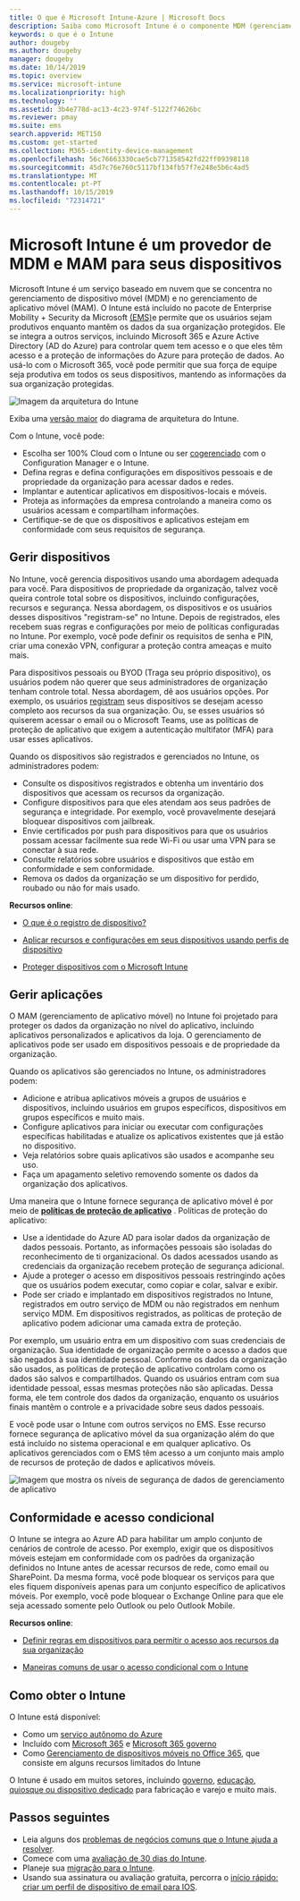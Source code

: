 ```yaml
---
title: O que é Microsoft Intune-Azure | Microsoft Docs
description: Saiba como Microsoft Intune é o componente MDM (gerenciamento de dispositivo móvel) e MAM (gerenciamento de aplicativo móvel) da solução Enterprise Mobility + Security e como ele ajuda a proteger os dados da empresa.
keywords: o que é o Intune
author: dougeby
ms.author: dougeby
manager: dougeby
ms.date: 10/14/2019
ms.topic: overview
ms.service: microsoft-intune
ms.localizationpriority: high
ms.technology: ''
ms.assetid: 3b4e778d-ac13-4c23-974f-5122f74626bc
ms.reviewer: pmay
ms.suite: ems
search.appverid: MET150
ms.custom: get-started
ms.collection: M365-identity-device-management
ms.openlocfilehash: 56c76663330cae5cb771358542fd22ff09398118
ms.sourcegitcommit: 45d7c76e760c5117bf134fb57f7e248e5b6c4ad5
ms.translationtype: MT
ms.contentlocale: pt-PT
ms.lasthandoff: 10/15/2019
ms.locfileid: "72314721"
---
```

# <a name="microsoft-intune-is-an-mdm-and-mam-provider-for-your-devices"></a>Microsoft Intune é um provedor de MDM e MAM para seus dispositivos

Microsoft Intune é um serviço baseado em nuvem que se concentra no gerenciamento de dispositivo móvel (MDM) e no gerenciamento de aplicativo móvel (MAM). O Intune está incluído no pacote de Enterprise Mobility + Security da Microsoft [(EMS)](https://www.microsoft.com/microsoft-365/enterprise-mobility-security)e permite que os usuários sejam produtivos enquanto mantêm os dados da sua organização protegidos. Ele se integra a outros serviços, incluindo Microsoft 365 e Azure Active Directory (AD do Azure) para controlar quem tem acesso e o que eles têm acesso e a proteção de informações do Azure para proteção de dados. Ao usá-lo com o Microsoft 365, você pode permitir que sua força de equipe seja produtiva em todos os seus dispositivos, mantendo as informações da sua organização protegidas.

![Imagem da arquitetura do Intune](./media/what-is-intune/intunearch_sm.png)

Exiba uma [versão maior](./media/what-is-intune/intunearchitecture.svg) do diagrama de arquitetura do Intune.

Com o Intune, você pode:

- Escolha ser 100% Cloud com o Intune ou ser [cogerenciado](https://docs.microsoft.com/sccm/comanage/overview) com o Configuration Manager e o Intune.
- Defina regras e defina configurações em dispositivos pessoais e de propriedade da organização para acessar dados e redes.
- Implantar e autenticar aplicativos em dispositivos-locais e móveis.
- Proteja as informações da empresa controlando a maneira como os usuários acessam e compartilham informações.
- Certifique-se de que os dispositivos e aplicativos estejam em conformidade com seus requisitos de segurança.

## <a name="manage-devices"></a>Gerir dispositivos

No Intune, você gerencia dispositivos usando uma abordagem adequada para você. Para dispositivos de propriedade da organização, talvez você queira controle total sobre os dispositivos, incluindo configurações, recursos e segurança. Nessa abordagem, os dispositivos e os usuários desses dispositivos "registram-se" no Intune. Depois de registrados, eles recebem suas regras e configurações por meio de políticas configuradas no Intune. Por exemplo, você pode definir os requisitos de senha e PIN, criar uma conexão VPN, configurar a proteção contra ameaças e muito mais.

Para dispositivos pessoais ou BYOD (Traga seu próprio dispositivo), os usuários podem não querer que seus administradores de organização tenham controle total. Nessa abordagem, dê aos usuários opções. Por exemplo, os usuários [registram](../enrollment/device-enrollment.md) seus dispositivos se desejam acesso completo aos recursos da sua organização. Ou, se esses usuários só quiserem acessar o email ou o Microsoft Teams, use as políticas de proteção de aplicativo que exigem a autenticação multifator (MFA) para usar esses aplicativos.

Quando os dispositivos são registrados e gerenciados no Intune, os administradores podem:

- Consulte os dispositivos registrados e obtenha um inventário dos dispositivos que acessam os recursos da organização.
- Configure dispositivos para que eles atendam aos seus padrões de segurança e integridade. Por exemplo, você provavelmente desejará bloquear dispositivos com jailbreak.
- Envie certificados por push para dispositivos para que os usuários possam acessar facilmente sua rede Wi-Fi ou usar uma VPN para se conectar à sua rede.
- Consulte relatórios sobre usuários e dispositivos que estão em conformidade e sem conformidade.
- Remova os dados da organização se um dispositivo for perdido, roubado ou não for mais usado.

**Recursos online**:

- [O que é o registro de dispositivo?](../enrollment/device-enrollment.md)

- [Aplicar recursos e configurações em seus dispositivos usando perfis de dispositivo](../configuration/device-profiles.md)

- [Proteger dispositivos com o Microsoft Intune](../protect/device-protect.md)

## <a name="manage-apps"></a>Gerir aplicações

O MAM (gerenciamento de aplicativo móvel) no Intune foi projetado para proteger os dados da organização no nível do aplicativo, incluindo aplicativos personalizados e aplicativos da loja. O gerenciamento de aplicativos pode ser usado em dispositivos pessoais e de propriedade da organização.

Quando os aplicativos são gerenciados no Intune, os administradores podem:

- Adicione e atribua aplicativos móveis a grupos de usuários e dispositivos, incluindo usuários em grupos específicos, dispositivos em grupos específicos e muito mais.
- Configure aplicativos para iniciar ou executar com configurações específicas habilitadas e atualize os aplicativos existentes que já estão no dispositivo.
- Veja relatórios sobre quais aplicativos são usados e acompanhe seu uso.
- Faça um apagamento seletivo removendo somente os dados da organização dos aplicativos.

Uma maneira que o Intune fornece segurança de aplicativo móvel é por meio de **[políticas de proteção de aplicativo](../apps/app-protection-policy.md)** . Políticas de proteção do aplicativo:

- Use a identidade do Azure AD para isolar dados da organização de dados pessoais. Portanto, as informações pessoais são isoladas do reconhecimento de ti organizacional. Os dados acessados usando as credenciais da organização recebem proteção de segurança adicional.
- Ajude a proteger o acesso em dispositivos pessoais restringindo ações que os usuários podem executar, como copiar e colar, salvar e exibir.
- Pode ser criado e implantado em dispositivos registrados no Intune, registrados em outro serviço de MDM ou não registrados em nenhum serviço MDM. Em dispositivos registrados, as políticas de proteção de aplicativo podem adicionar uma camada extra de proteção.

Por exemplo, um usuário entra em um dispositivo com suas credenciais de organização. Sua identidade de organização permite o acesso a dados que são negados à sua identidade pessoal. Conforme os dados da organização são usados, as políticas de proteção de aplicativo controlam como os dados são salvos e compartilhados. Quando os usuários entram com sua identidade pessoal, essas mesmas proteções não são aplicadas. Dessa forma, ele tem controle dos dados da organização, enquanto os usuários finais mantêm o controle e a privacidade sobre seus dados pessoais.

E você pode usar o Intune com outros serviços no EMS. Esse recurso fornece segurança de aplicativo móvel da sua organização além do que está incluído no sistema operacional e em qualquer aplicativo. Os aplicativos gerenciados com o EMS têm acesso a um conjunto mais amplo de recursos de proteção de dados e aplicativos móveis.

![Imagem que mostra os níveis de segurança de dados de gerenciamento de aplicativo](./media/what-is-intune/managing-mobile-apps.png)

## <a name="compliance-and-conditional-access"></a>Conformidade e acesso condicional

O Intune se integra ao Azure AD para habilitar um amplo conjunto de cenários de controle de acesso. Por exemplo, exigir que os dispositivos móveis estejam em conformidade com os padrões da organização definidos no Intune antes de acessar recursos de rede, como email ou SharePoint. Da mesma forma, você pode bloquear os serviços para que eles fiquem disponíveis apenas para um conjunto específico de aplicativos móveis. Por exemplo, você pode bloquear o Exchange Online para que ele seja acessado somente pelo Outlook ou pelo Outlook Mobile.

**Recursos online**:

- [Definir regras em dispositivos para permitir o acesso aos recursos da sua organização](../protect/device-compliance-get-started.md)

- [Maneiras comuns de usar o acesso condicional com o Intune](../protect/conditional-access-intune-common-ways-use.md)

## <a name="how-to-get-intune"></a>Como obter o Intune

O Intune está disponível:

- Como um [serviço autônomo do Azure](https://go.microsoft.com/fwlink/?linkid=2090973)
- Incluído com [Microsoft 365](https://www.microsoft.com/microsoft-365/enterprise-mobility-security/microsoft-intune) e [Microsoft 365 governo](https://www.microsoft.com/microsoft-365/government)
- Como [Gerenciamento de dispositivos móveis no Office 365](https://support.office.com/article/choose-between-mdm-for-office-365-and-microsoft-intune-c93d9ab9-efb2-4349-9b93-30c30562ee22), que consiste em alguns recursos limitados do Intune

O Intune é usado em muitos setores, incluindo [governo](https://docs.microsoft.com/enterprise-mobility-security/solutions/ems-govt-service-description), [educação](https://www.microsoft.com/en-us/education/intune), [quiosque ou dispositivo dedicado](../configuration/kiosk-settings.md) para fabricação e varejo e muito mais.

## <a name="next-steps"></a>Passos seguintes

- Leia alguns dos [problemas de negócios comuns que o Intune ajuda a resolver](https://docs.microsoft.com/intune/common-scenarios).
- Comece com uma [avaliação de 30 dias do Intune](free-trial-sign-up.md).
- Planeje sua [migração para o Intune](migration-guide.md).
- Usando sua assinatura ou avaliação gratuita, percorra o [início rápido: criar um perfil de dispositivo de email para IOS](../configuration/quickstart-email-profile.md).
